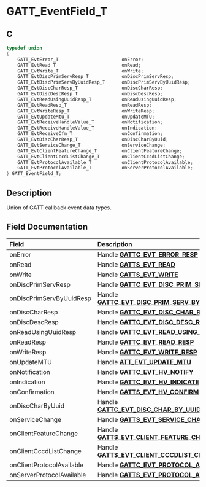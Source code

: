 # GATT_EventField_T

## C

```c
typedef union
{
    GATT_EvtError_T                       onError;
    GATT_EvtRead_T                        onRead;
    GATT_EvtWrite_T                       onWrite;
    GATT_EvtDiscPrimServResp_T            onDiscPrimServResp;
    GATT_EvtDiscPrimServByUuidResp_T      onDiscPrimServByUuidResp;
    GATT_EvtDiscCharResp_T                onDiscCharResp;
    GATT_EvtDiscDescResp_T                onDiscDescResp;
    GATT_EvtReadUsingUuidResp_T           onReadUsingUuidResp;
    GATT_EvtReadResp_T                    onReadResp;
    GATT_EvtWriteResp_T                   onWriteResp;
    GATT_EvtUpdateMtu_T                   onUpdateMTU;
    GATT_EvtReceiveHandleValue_T          onNotification;
    GATT_EvtReceiveHandleValue_T          onIndication;
    GATT_EvtReceiveCfm_T                  onConfirmation;
    GATT_EvtDiscCharResp_T                onDiscCharByUuid;
    GATT_EvtServiceChange_T               onServiceChange;
    GATT_EvtClientFeatureChange_T         onClientFeatureChange;
    GATT_EvtClientCccdListChange_T        onClientCccdListChange;
    GATT_EvtProtocolAvailable_T           onClientProtocolAvailable;
    GATT_EvtProtocolAvailable_T           onServerProtocolAvailable;
} GATT_EventField_T;
```

## Description

Union of GATT callback event data types.


## Field Documentation

|Field|Description|
|:---|:---|
|onError|Handle **[GATTC_EVT_ERROR_RESP](GUID-506F6039-E62F-4121-8CA8-2335BAF7EFB6.md)**|
|onRead|Handle **[GATTS_EVT_READ](GUID-506F6039-E62F-4121-8CA8-2335BAF7EFB6.md)**|
|onWrite|Handle **[GATTS_EVT_WRITE](GUID-506F6039-E62F-4121-8CA8-2335BAF7EFB6.md)**|
|onDiscPrimServResp|Handle **[GATTC_EVT_DISC_PRIM_SERV_RESP](GUID-506F6039-E62F-4121-8CA8-2335BAF7EFB6.md)**|
|onDiscPrimServByUuidResp|Handle **[GATTC_EVT_DISC_PRIM_SERV_BY_UUID_RESP](GUID-506F6039-E62F-4121-8CA8-2335BAF7EFB6.md)**|
|onDiscCharResp|Handle **[GATTC_EVT_DISC_CHAR_RESP](GUID-506F6039-E62F-4121-8CA8-2335BAF7EFB6.md)**|
|onDiscDescResp|Handle **[GATTC_EVT_DISC_DESC_RESP](GUID-506F6039-E62F-4121-8CA8-2335BAF7EFB6.md)**|
|onReadUsingUuidResp|Handle **[GATTC_EVT_READ_USING_UUID_RESP](GUID-506F6039-E62F-4121-8CA8-2335BAF7EFB6.md)**|
|onReadResp|Handle **[GATTC_EVT_READ_RESP](GUID-506F6039-E62F-4121-8CA8-2335BAF7EFB6.md)**|
|onWriteResp|Handle **[GATTC_EVT_WRITE_RESP](GUID-506F6039-E62F-4121-8CA8-2335BAF7EFB6.md)**|
|onUpdateMTU|Handle **[ATT_EVT_UPDATE_MTU](GUID-506F6039-E62F-4121-8CA8-2335BAF7EFB6.md)**|
|onNotification|Handle **[GATTC_EVT_HV_NOTIFY](GUID-506F6039-E62F-4121-8CA8-2335BAF7EFB6.md)**|
|onIndication|Handle **[GATTC_EVT_HV_INDICATE](GUID-506F6039-E62F-4121-8CA8-2335BAF7EFB6.md)**|
|onConfirmation|Handle **[GATTS_EVT_HV_CONFIRM](GUID-506F6039-E62F-4121-8CA8-2335BAF7EFB6.md)**|
|onDiscCharByUuid|Handle **[GATTC_EVT_DISC_CHAR_BY_UUID_RESP](GUID-506F6039-E62F-4121-8CA8-2335BAF7EFB6.md)**|
|onServiceChange|Handle **[GATTS_EVT_SERVICE_CHANGE](GUID-506F6039-E62F-4121-8CA8-2335BAF7EFB6.md)**|
|onClientFeatureChange|Handle **[GATTS_EVT_CLIENT_FEATURE_CHANGE](GUID-506F6039-E62F-4121-8CA8-2335BAF7EFB6.md)**|
|onClientCccdListChange|Handle **[GATTS_EVT_CLIENT_CCCDLIST_CHANGE](GUID-506F6039-E62F-4121-8CA8-2335BAF7EFB6.md)**|
|onClientProtocolAvailable|Handle **[GATTC_EVT_PROTOCOL_AVAILABLE](GUID-506F6039-E62F-4121-8CA8-2335BAF7EFB6.md)**|
|onServerProtocolAvailable|Handle **[GATTS_EVT_PROTOCOL_AVAILABLE](GUID-506F6039-E62F-4121-8CA8-2335BAF7EFB6.md)**|

